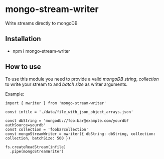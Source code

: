 # mongo-stream-writer
Write streams directly to mongoDB

## Installation
* npm i mongo-stream-writer

## How to use
To use this module you need to provide a valid *mongoDB string*, *collection* to write your stream to and *batch size* as writer arguments.

Example: 

```import * as fs from 'fs'
import { mwriter } from 'mongo-stream-writer'

const infile = './data/file_with_json_object_arrays.json'

const dbString = 'mongodb://foo:bar@example.com/yourdb?authSource=yourdb'
const collection = 'foobarcollection'
const mongoStreamWriter = mwriter({ dbString: dbString, collection: collection, batchSize: 500 })

fs.createReadStream(infile)
  .pipe(mongoStreamWriter)

```